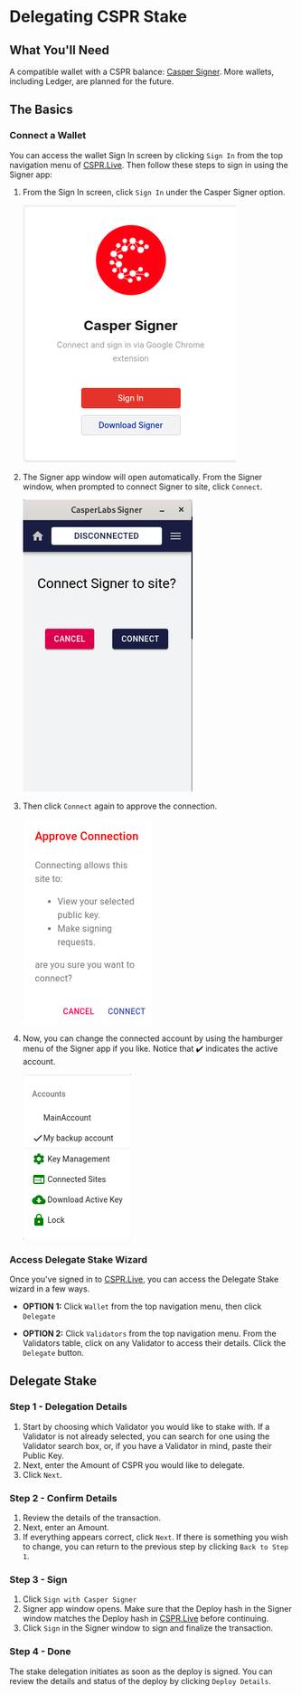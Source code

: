 # Delegating CSPR Stake

## What You'll Need

A compatible wallet with a CSPR balance: [Casper Signer](https://chrome.google.com/webstore/detail/casperlabs-signer/djhndpllfiibmcdbnmaaahkhchcoijce). More wallets, including Ledger, are planned for the future.

## The Basics

### Connect a Wallet

You can access the wallet Sign In screen by clicking `Sign In` from the top navigation menu of [CSPR.Live](https://cspr.live). Then follow these steps to sign in using the Signer app:

1. From the Sign In screen, click `Sign In` under the Casper Signer option.

    ![CSPR Live - Casper Signer Option](../../assets/Connect-a-Wallet/00-CSPR-Live-Casper-Signer-Option.png)

2. The Signer app window will open automatically. From the Signer window, when prompted to connect Signer to site, click `Connect`.

    ![Casper Signer - Connect to Site](../../assets/Connect-a-Wallet/01-Casper-Signer-Connect-to-Site-01.png)

3. Then click `Connect` again to approve the connection.

    ![Casper Signer - Approve Connection](../../assets/Connect-a-Wallet/02-Casper-Signer-Approve-Connection.png)

4. Now, you can change the connected account by using the hamburger menu of the Signer app if you like. Notice that ✔️ indicates the active account.

    ![Casper Signer - Hamburger Menu with Multiple Accounts](../../assets/Connect-a-Wallet/03-Casper-Signer-Hamburger-Menu-with-Multi-Account.png)

### Access Delegate Stake Wizard

Once you've signed in to [CSPR.Live](https://cspr.live), you can access the Delegate Stake wizard in a few ways.

* **OPTION 1:** Click `Wallet` from the top navigation menu, then click `Delegate`

* **OPTION 2:** Click `Validators` from the top navigation menu. From the Validators table, click on any Validator to access their details. Click the `Delegate` button.

## Delegate Stake

### Step 1 - Delegation Details

1. Start by choosing which Validator you would like to stake with. If a Validator is not already selected, you can search for one using the Validator search box, or, if you have a Validator in mind, paste their Public Key. 
2. Next, enter the Amount of CSPR you would like to delegate.
3. Click `Next`.

### Step 2 - Confirm Details

1. Review the details of the transaction. 
2. Next, enter an Amount. 
3. If everything appears correct, click `Next`. If there is something you wish to change, you can return to the previous step by clicking `Back to Step 1`.

### Step 3 - Sign

1. Click `Sign with Casper Signer`
2. Signer app window opens. Make sure that the Deploy hash in the Signer window matches the Deploy hash in [CSPR.Live](https://cspr.Live) before continuing.
3. Click `Sign` in the Signer window to sign and finalize the transaction.

### Step 4 - Done

The stake delegation initiates as soon as the deploy is signed. You can review the details and status of the deploy by clicking `Deploy Details`.

